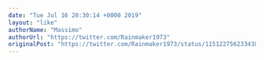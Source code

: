 ```yaml
---
date: "Tue Jul 16 20:30:14 +0000 2019"
layout: "like"
authorName: "Massimo"
authorUrl: "https://twitter.com/Rainmaker1973"
originalPost: "https://twitter.com/Rainmaker1973/status/1151227562334380033"
---
```


